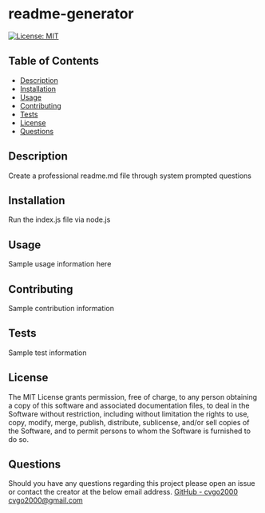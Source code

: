 # readme-generator
[![License: MIT](https://img.shields.io/badge/License-MIT-yellow.svg)](https://opensource.org/licenses/MIT)
## Table of Contents
- [Description](#description)
- [Installation](#installation)
- [Usage](#usage)
- [Contributing](#contributing)
- [Tests](#tests)
- [License](#license)
- [Questions](#questions)
## Description
Create a professional readme.md file through system prompted questions
## Installation
Run the index.js file via node.js
## Usage
Sample usage information here
## Contributing
Sample contribution information
## Tests
Sample test information
## License
The MIT License grants permission, free of charge, to any person obtaining a copy of this software and associated documentation files, to deal in the Software without restriction, including without limitation the rights to use, copy, modify, merge, publish, distribute, sublicense, and/or sell copies of the Software, and to permit persons to whom the Software is furnished to do so.
## Questions
Should you have any questions regarding this project please open an issue or contact the creator at the below email address.
[GitHub - cvgo2000](https://github.com/cvgo2000)
[cvgo2000@gmail.com](cvgo2000@gmail.com)
